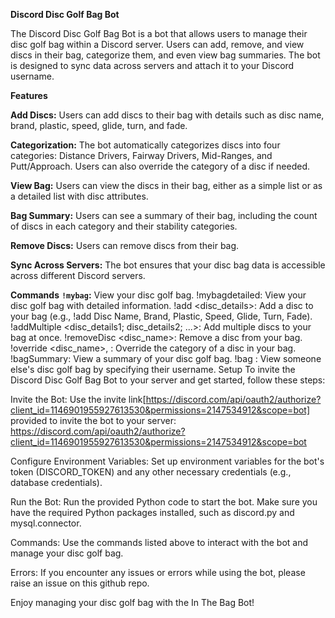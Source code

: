 **Discord Disc Golf Bag Bot**

The Discord Disc Golf Bag Bot is a bot that allows users to manage their disc golf bag within a Discord server. Users can add, remove, and view discs in their bag, categorize them, and even view bag summaries. The bot is designed to sync data across servers and attach it to your Discord username.

**Features**

**Add Discs:** Users can add discs to their bag with details such as disc name, brand, plastic, speed, glide, turn, and fade.

**Categorization:** The bot automatically categorizes discs into four categories: Distance Drivers, Fairway Drivers, Mid-Ranges, and Putt/Approach. Users can also override the category of a disc if needed.

**View Bag:** Users can view the discs in their bag, either as a simple list or as a detailed list with disc attributes.

**Bag Summary:** Users can see a summary of their bag, including the count of discs in each category and their stability categories.

**Remove Discs:** Users can remove discs from their bag.

**Sync Across Servers:** The bot ensures that your disc bag data is accessible across different Discord servers.

**Commands**
**`!mybag`:** View your disc golf bag.
!mybagdetailed: View your disc golf bag with detailed information.
!add <disc_details>: Add a disc to your bag (e.g., !add Disc Name, Brand, Plastic, Speed, Glide, Turn, Fade).
!addMultiple <disc_details1; disc_details2; ...>: Add multiple discs to your bag at once.
!removeDisc <disc_name>: Remove a disc from your bag.
!override <disc_name>, <category>: Override the category of a disc in your bag.
!bagSummary: View a summary of your disc golf bag.
!bag <username>: View someone else's disc golf bag by specifying their username.
Setup
To invite the Discord Disc Golf Bag Bot to your server and get started, follow these steps:

Invite the Bot: Use the invite link[https://discord.com/api/oauth2/authorize?client_id=1146901955927613530&permissions=2147534912&scope=bot] provided to invite the bot to your server: https://discord.com/api/oauth2/authorize?client_id=1146901955927613530&permissions=2147534912&scope=bot

Configure Environment Variables: Set up environment variables for the bot's token (DISCORD_TOKEN) and any other necessary credentials (e.g., database credentials).

Run the Bot: Run the provided Python code to start the bot. Make sure you have the required Python packages installed, such as discord.py and mysql.connector.

Commands: Use the commands listed above to interact with the bot and manage your disc golf bag.


Errors: If you encounter any issues or errors while using the bot, please raise an issue on this github repo.

Enjoy managing your disc golf bag with the In The Bag Bot!
